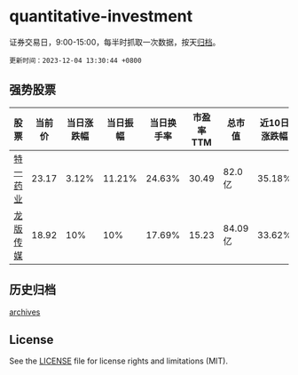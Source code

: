 # quantitative-investment

证券交易日，9:00-15:00，每半时抓取一次数据，按天[归档](archives)。

`更新时间：2023-12-04 13:30:44 +0800`

## 强势股票

|股票|当前价|当日涨跌幅|当日振幅|当日换手率|市盈率TTM|总市值|近10日涨跌幅|
|----|----|----|----|----|----|----|----|
|[特一药业](https://xueqiu.com/S/SZ002728)|23.17|3.12%|11.21%|24.63%|30.49|82.0亿|35.18%|
|[龙版传媒](https://xueqiu.com/S/SH605577)|18.92|10%|10%|17.69%|15.23|84.09亿|33.62%|

## 历史归档

[archives](archives)

## License

See the [LICENSE](LICENSE) file for license rights and limitations (MIT).